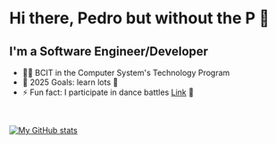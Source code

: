 # Hi there, Pedro but without the P 👋

## I'm a Software Engineer/Developer

- 🧑‍🎓 BCIT in the Computer System's Technology Program
- 🥅 2025 Goals: learn lots 🧠
- ⚡ Fun fact: I participate in dance battles [Link](https://www.youtube.com/watch?v=-uiR7OiBDg0&ab_channel=Gigabots) 💃

<br />

[![My GitHub stats](https://github-readme-stats.vercel.app/api?username=Nog-bs)](https://github.com/anuraghazra/github-readme-stats)
